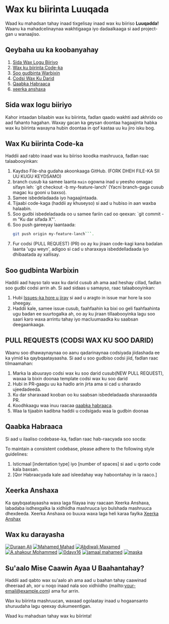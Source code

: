 # Wax ku biirinta Luuqada

Waad ku mahadsan tahay inaad tixgelisay inaad wax ku biiriso **Luuqadda!**
Waanu ka mahadcelinaynaa wakhtigaaga iyo dadaalkaaga si aad project-gan u wanaajiso.

## Qeybaha uu ka koobanyahay

1. [Sida Wax Logu Biiriyo](#sida-wax-logu-daro)
2. [Wax ku biirinta Code-ka ](#wax-ku-biirinta-code-ka)
3. [Soo gudbinta Warbixin](#soo-gudbinta-warbixin)
4. [Codsi Wax Ku Darid](#pull-requests-codsi-wax-ku-soo-darid)
5. [Qaabka Habraaca](#qaabka-habraaca)
6. [xeerka anshaxa](/docs/CONTRIBUTING-Somali.md)

## Sida wax logu biiriyo

Kahor intaadan bilaabin wax ku biirinta, fadlan qaado wakhti aad akhrido oo aad fahanto hagahan. Waxay gacan ka geysan doontaa hagaajinta habka wax ku biirinta waxayna hubin doontaa in qof kastaa uu ku jiro isku bog.

## Wax Ku biirinta Code-ka

Haddii aad rabto inaad wax ku biiriso koodka mashruuca, fadlan raac talaabooyinkan:

1. Kaydso File-sha gudaha akoonkaaga GitHub. (FORK DHEH FILE-KA SII UU KUGU KEYDSAMO)
2. branch cusub ka samee laanta `main` ogowna inad u yeesho omagac sifayn leh: `git checkout -b my-feature-lanch' (Yacni branch-gaga cusub magac ku gooni u baxso).
3. Samee isbedeladaada iyo hagaajintaada.
4. Tijaabi code-kaga (haddii ay khuseyso) si aad u hubiso in aan waxba halaabin.
5. Soo gudbi isbedeladaada oo u samee fariin cad oo qeexan: `git commit -m "Ku dar sifada X"'.
6. Soo push gareeyay laantaada:
   ````bash
   git push origin my-feature-lanch```.
   ````
7. Fur codsi (PULL REQUEST) (PR) oo ay ku jiraan code-kagi kana badalan laanta 'ugu weyn', adigoo si cad u sharaxaya isbeddelladaada iyo dhibaatada ay xallisay.

## Soo gudbinta Warbixin

Haddii aad hayso talo wax ku darid cusub ah ama aad heshay cillad, fadlan soo gudbi codsi arrin ah. Si aad sidaas u samayso, raac talaabooyinkan:

1. Hubi [Issues-ka hore u jiray](https://github.com/duraanali/luuqad/issues) si aad u aragto in issue mar hore la soo sheegay.
2. Haddii kale, samee issue cusub, faahfaahin ka bixi oo geli faahfaahinta ugu badan ee suurtogalka ah, oo ay ku jiraan tillaabooyinka lagu soo saari karo waxa arrintu tahay iyo macluumaadka ku saabsan deegaankaaga.

## PULL REQUESTS (CODSI WAX KU SOO DARID)

Waanu soo dhawaynaynaa oo aanu qadarinaynaa codsiyada jiidashada ee ka yimid ka qaybqaatayaasha. Si aad u soo gudbiso codsi jiid, fadlan raac tilmaamahan:

1. Marka la abuurayo codsi wax ku soo darid cusub(NEW PULL REQUEST), waxaa la bixin doonaa template codsi wax ku soo darid
1. Hubi in PR-gaagu uu ka hadlo arin jirta ama si cad u sharaxdo ujeedadeeda.
1. Ku dar sharaxaad kooban oo ku saabsan isbedeladaada sharaxaadda PR.
1. Koodhkaagu waa inuu raacaa [qaabka habraaca](#qaabka-habraaca).
1. Waa la tijaabin kadibna haddii u codsigadu waa la gudbin doonaa

## Qaabka Habraaca

Si aad u ilaaliso codebase-ka, fadlan raac hab-raacyada soo socda:

To maintain a consistent codebase, please adhere to the following style guidelines:

1. Isticmaal [indentation type] iyo [number of spaces] si aad u qorto code kala baxsan.
2. [Qor Habraacyada kale aad isleedahay way haboontahay in la raaco.]

## Xeerka Anshaxa

Ka qaybqaatayaasha waxa laga filayaa inay raacaan Xeerka Anshaxa, labadaba isdhexgalka la xidhiidha mashruuca iyo bulshada mashruuca dhexdeeda. Xeerka Anshaxa oo buuxa waxa laga heli karaa faylka [Xeerka Anshax](/docs/CONTRIBUTING-Somali.md)

## Wax ku darayasha

<!-- Halkan Raacsii magacaga -->

[![Duraan Ali](https://avatars.githubusercontent.com/u/16447314?s=36)](https://github.com/duraanali)
[![Mahamed Mahad](https://avatars.githubusercontent.com/u/55987068?s=36)](https://github.com/mahamedmahad)
[![Abdiwali Maxamed](https://avatars.githubusercontent.com/u/85658767?s=36)](https://github.com/abdiwalimohamed2021)
[![A.shakour Mohammed](https://avatars.githubusercontent.com/u/116094561?s=36)](https://github.com/Ashakour1)
[![0dayx16](https://avatars.githubusercontent.com/u/91608871?s=36)](https://github.com/ayaanlehashi11)
[![jamaal mahamed](https://avatars.githubusercontent.com/u/43518055?s=36)](https://github.com/jamaaldev)
[![maska](https://avatars.githubusercontent.com/u/48212332?s=36)](https://github.com/Mascuud143)

## Su'aalo Mise Caawin Ayaa U Baahantahay?

Haddii aad qabto wax su'aalo ah ama aad u baahan tahay caawinad dheeraad ah, xor u noqo inaad nala soo xidhiidho (mailto:your-email@example.com) ama fur arrin.

Wax ku biirinta mashruucan, waxaad ogolaatay inaad u hogaansanto shuruudaha lagu qeexay dukumeentigan.

Waad ku mahadsan tahay wax ku biirinta!
